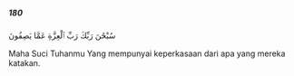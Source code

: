 ##### 180

<span class="ayah">سُبْحَٰنَ رَبِّكَ رَبِّ ٱلْعِزَّةِ عَمَّا يَصِفُونَ</span>

<span class="ayah_translation">Maha Suci Tuhanmu Yang mempunyai keperkasaan dari apa yang mereka katakan.</span>
